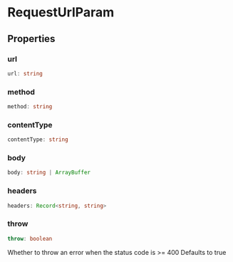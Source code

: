 <!--
 * @Author: haifeng.lu haifeng.lu@ly.com
 * @Date: 2022-08-23 11:37:51
 * @LastEditors: haifeng.lu
 * @LastEditTime: 2022-12-21 10:45:07
 * @Description: 
-->
# RequestUrlParam

## Properties

### url

```ts
url: string
```

### method

```ts
method: string
```

### contentType

```ts
contentType: string
```

### body

```ts
body: string | ArrayBuffer
```

### headers

```ts
headers: Record<string, string>
```

### throw

```ts
throw: boolean
```

Whether to throw an error when the status code is &gt;= 400
Defaults to true
